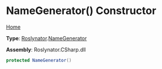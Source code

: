 # NameGenerator\(\) Constructor

[Home](../../../README.md)

**Type**: [Roslynator](../../README.md)\.[NameGenerator](../README.md)

**Assembly**: Roslynator\.CSharp\.dll

```csharp
protected NameGenerator()
```

